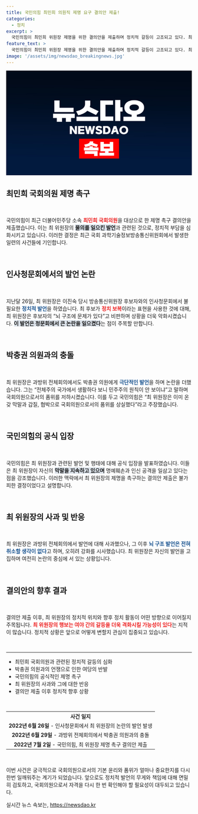 ```yaml
---
title: 국민의힘 최민희 의원직 제명 요구 결의안 제출!
categories:
  - 정치
excerpt: >
  국민의힘이 최민희 위원장 제명을 위한 결의안을 제출하며 정치적 갈등이 고조되고 있다. 최 위원장의 발언과 행동이 도마 위에 오르며 논란은 커지고, 과연 국회에서 어떤 결말이 나올지 귀추가 주목된다!
feature_text: >
  국민의힘이 최민희 위원장 제명을 위한 결의안을 제출하며 정치적 갈등이 고조되고 있다. 최 위원장의 발언과 행동이 도마 위에 오르며 논란은 커지고, 과연 국회에서 어떤 결말이 나올지 귀추가 주목된다!
image: '/assets/img/newsdao_breakingnews.jpg'
---
```


<p><img src="/assets/img/newsdao_breakingnews.jpg" alt="koreaapp 속보" /></p>

<h2 data-ke-size="size26">최민희 국회의원 제명 촉구</h2>

<p data-ke-size="size16">&nbsp;</p>

<p>국민의힘이 최근 더불어민주당 소속 <b><span style="color: #ee2323;">최민희 국회의원</span></b>을 대상으로 한 제명 촉구 결의안을 제출했습니다. 이는 최 위원장의 <b><span style="background-color: #21538527;">물의를 일으킨 발언</span></b>과 관련된 것으로, 정치적 부담을 심화시키고 있습니다. 이러한 결정은 최근 국회 과학기술정보방송통신위원회에서 발생한 일련의 사건들에 기인합니다. </p>

<p><br></p>

<h2 data-ke-size="size26">인사청문회에서의 발언 논란</h2>

<p data-ke-size="size16">&nbsp;</p>

<p>지난달 26일, 최 위원장은 이진숙 당시 방송통신위원장 후보자와의 인사청문회에서 불필요한 <b><span style="color: #1a5490;">정치적 발언</span></b>을 하였습니다. 최 후보가 <b><span style="color: #ee2323;">정치 보복</span></b>이라는 표현을 사용한 것에 대해, 최 위원장은 후보자의 “뇌 구조에 문제가 있다”고 비판하며 상황을 더욱 악화시켰습니다. <b><span style="background-color: #21538527;">이 발언은 청문회에서 큰 논란을 일으켰다</span></b>는 점이 주목할 만합니다.</p>

<p><br></p>

<h2 data-ke-size="size26">박충권 의원과의 충돌</h2>

<p data-ke-size="size16">&nbsp;</p>

<p>최 위원장은 과방위 전체회의에서도 박충권 의원에게 <b><span style="color: #1a5490;">극단적인 발언</span></b>을 하며 논란을 더했습니다. 그는 “전체주의 국가에서 생활하다 보니 민주주의 원칙이 안 보이냐”고 말하며 국회의원으로서의 품위를 저하시켰습니다. 이를 두고 국민의힘은 “최 위원장은 이미 온갖 막말과 갑질, 협박으로 국회의원으로서의 품위를 상실했다”라고 주장했습니다.</p>

<p><br></p>

<h2 data-ke-size="size26">국민의힘의 공식 입장</h2>

<p data-ke-size="size16">&nbsp;</p>

<p>국민의힘은 최 위원장과 관련된 발언 및 행태에 대해 공식 입장을 발표하였습니다. 이들은 최 위원장이 자신의 <b><span style="background-color: #21538527;">막말을 지속하고 있으며</span></b> 명예훼손과 인신 공격을 일삼고 있다는 점을 강조했습니다. 이러한 맥락에서 최 위원장의 제명을 촉구하는 결의안 제출은 불가피한 결정이었다고 설명합니다.</p>

<p><br></p>

<h2 data-ke-size="size26">최 위원장의 사과 및 반응</h2>

<p data-ke-size="size16">&nbsp;</p>

<p>최 위원장은 과방위 전체회의에서 발언에 대해 사과했으나, 그 이후 <b><span style="color: #1a5490;">뇌 구조 발언은 전혀 취소할 생각이 없다</span></b>고 하며, 오히려 강화를 시사했습니다. 최 위원장은 자신의 발언을 고집하며 여전히 논란의 중심에 서 있는 상황입니다. </p>

<p><br></p>

<h2 data-ke-size="size26">결의안의 향후 결과</h2>

<p data-ke-size="size16">&nbsp;</p>

<p>결의안 제출 이후, 최 위원장의 정치적 위치와 향후 정치 활동이 어떤 방향으로 이어질지 주목됩니다. <b><span style="color: #ee2323;">최 위원장의 행보는 여야 간의 갈등을 더욱 격화시킬 가능성이 있다</span></b>는 지적이 많습니다. 정치적 상황은 앞으로 어떻게 변할지 관심이 집중되고 있습니다.</p>

<p><br></p>

<hr/>

<ul>
    <li>최민희 국회의원과 관련된 정치적 갈등의 심화</li>
    <li> 박충권 의원과의 언쟁으로 인한 여당의 반발</li>
    <li>국민의힘의 공식적인 제명 촉구</li>
    <li>최 위원장의 사과와 그에 대한 반응</li>
    <li>결의안 제출 이후 정치적 향후 상황</li>
</ul>

<p data-ke-size="size16">&nbsp;</p>

<table>
    <tr>
        <td style="text-align: center; height: 17px;"><b>사건 일지</b></td>
    </tr>
    <tr>
        <td style="text-align: center; height: 17px;"><b>2022년 6월 26일</b> - 인사청문회에서 최 위원장의 논란의 발언 발생</td>
    </tr>
    <tr>
        <td style="text-align: center; height: 17px;"><b>2022년 6월 29일</b> - 과방위 전체회의에서 박충권 의원과의 충돌</td>
    </tr>
    <tr>
        <td style="text-align: center; height: 17px;"><b>2022년 7월 2일</b> - 국민의힘, 최 위원장 제명 촉구 결의안 제출</td>
    </tr>
</table>

<p data-ke-size="size16">&nbsp;</p>

<p>이번 사건은 궁극적으로 국회의원으로서의 기본 윤리와 품위가 얼마나 중요한지를 다시 한번 일깨워주는 계기가 되었습니다. 앞으로도 정치적 발언의 무게와 책임에 대해 면밀히 검토하고, 국회의원으로서 자격을 다시 한 번 확인해야 할 필요성이 대두되고 있습니다.</p>
실시간 뉴스 속보는, <a href="https://newsdao.kr" rel="dofollow">https://newsdao.kr</a>


